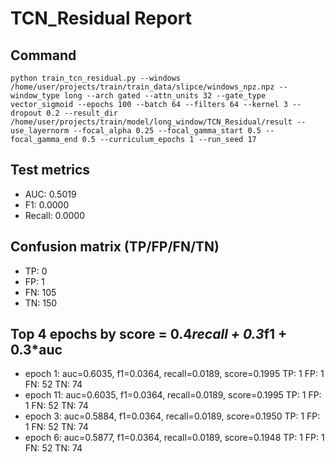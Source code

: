 # TCN_Residual Report

## Command
```
python train_tcn_residual.py --windows /home/user/projects/train/train_data/slipce/windows_npz.npz --window_type long --arch gated --attn_units 32 --gate_type vector_sigmoid --epochs 100 --batch 64 --filters 64 --kernel 3 --dropout 0.2 --result_dir /home/user/projects/train/model/long_window/TCN_Residual/result --use_layernorm --focal_alpha 0.25 --focal_gamma_start 0.5 --focal_gamma_end 0.5 --curriculum_epochs 1 --run_seed 17
```

## Test metrics
- AUC: 0.5019
- F1: 0.0000
- Recall: 0.0000
## Confusion matrix (TP/FP/FN/TN)
- TP: 0
- FP: 1
- FN: 105
- TN: 150

## Top 4 epochs by score = 0.4*recall + 0.3*f1 + 0.3*auc
- epoch 1: auc=0.6035, f1=0.0364, recall=0.0189, score=0.1995  TP: 1 FP: 1 FN: 52 TN: 74
- epoch 11: auc=0.6035, f1=0.0364, recall=0.0189, score=0.1995  TP: 1 FP: 1 FN: 52 TN: 74
- epoch 3: auc=0.5884, f1=0.0364, recall=0.0189, score=0.1950  TP: 1 FP: 1 FN: 52 TN: 74
- epoch 6: auc=0.5877, f1=0.0364, recall=0.0189, score=0.1948  TP: 1 FP: 1 FN: 52 TN: 74
